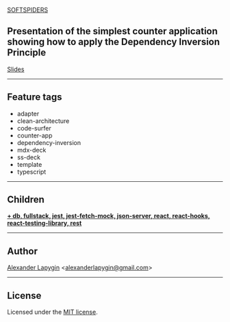 [SOFTSPIDERS](https://github.com/softspiders/softspiders)

## Presentation of the simplest counter application showing how to apply the Dependency Inversion Principle

[Slides](https://csb-9kg5y-8d0n41fyp.now.sh/)

---

## Feature tags
- adapter
- clean-architecture
- code-surfer
- counter-app
- dependency-inversion
- mdx-deck
- ss-deck
- template
- typescript

---

## Children
[**+ db, fullstack, jest, jest-fetch-mock, json-server, react, react-hooks, react-testing-library, rest**](https://github.com/softspiders/cleanarchitecture-react-fullstack-starter)

---

## Author

[Alexander Lapygin](https://github.com/AlexanderLapygin) <<alexanderlapygin@gmail.com>>

---

## License

Licensed under the [MIT license](./LICENSE).
